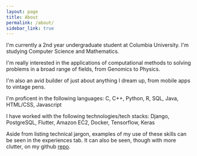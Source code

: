 ```yaml
---
layout: page
title: About
permalink: /about/
sidebar_link: true
---
```


I'm currently a 2nd year undergraduate student at Columbia University. I'm studying Computer Science and Mathematics.

I'm really interested in the applications of computational methods to solving problems in a broad range of fields, from Genomics to Physics.

I'm also an avid builder of just about anything I dream up, from mobile apps to vintage pens.

I'm proficent in the following languages: C, C++, Python, R, SQL, Java, HTML/CSS, Javascript

I have worked with the following technologies/tech stacks: Django, PostgreSQL, Flutter, Amazon EC2, Docker, Tensorflow, Keras

Aside from listing technical jargon, examples of my use of these skills can be seen in the experiences tab. It can also be seen, though with more clutter, on my github [repo](https://github.com/skfile).
